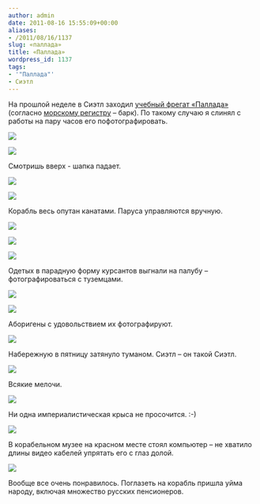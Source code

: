 ```yaml
---
author: admin
date: 2011-08-16 15:55:09+00:00
aliases:
- /2011/08/16/1137
slug: «паллада»
title: «Паллада»
wordpress_id: 1137
tags:
- '"Паллада"'
- Сиэтл
---
```


На прошлой неделе в Сиэтл заходил [учебный фрегат «Паллада»](http://ru.wikipedia.org/wiki/%D0%9F%D0%B0%D0%BB%D0%BB%D0%B0%D0%B4%D0%B0_(%D1%84%D1%80%D0%B5%D0%B3%D0%B0%D1%82_%D1%83%D1%87%D0%B5%D0%B1%D0%BD%D1%8B%D0%B9)) (согласно [морскому регистру](http://www.rs-head.spb.ru/app/fleet.php?index=880873&type=book1&language=rus) – барк). По такому случаю я слинял с работы на пару часов его пофотографировать.

[![](/2011/08/IMG_5758-300x199.jpg)](/2011/08/IMG_5758.jpg)

[![](/2011/08/IMG_5768-189x300.jpg)](/2011/08/IMG_5768.jpg)

Смотришь вверх - шапка падает.

[![](/2011/08/IMG_5788-300x199.jpg)](/2011/08/IMG_5788.jpg)

[![](/2011/08/IMG_5852-199x300.jpg)](/2011/08/IMG_5852.jpg)

Корабль весь опутан канатами. Паруса управляются вручную.

[![](/2011/08/IMG_5854-300x205.jpg)](/2011/08/IMG_5854.jpg)

[![](/2011/08/IMG_5796-300x209.jpg)](/2011/08/IMG_5796.jpg)

[![](/2011/08/IMG_5857-300x199.jpg)](/2011/08/IMG_5857.jpg)

Одетых в парадную форму курсантов выгнали на палубу – фотографироваться с туземцами. 

[![](/2011/08/IMG_5794-199x300.jpg)](/2011/08/IMG_5794.jpg)

[![](/2011/08/IMG_5828-300x199.jpg)](/2011/08/IMG_5828.jpg)

Аборигены с удовольствием их фотографируют.

[![](/2011/08/IMG_5827-300x199.jpg)](/2011/08/IMG_5827.jpg)

Набережную в пятницу затянуло туманом. Сиэтл – он такой Сиэтл.

[![](/2011/08/IMG_5810-300x199.jpg)](/2011/08/IMG_5810.jpg)

Всякие мелочи.

[![](/2011/08/IMG_5844-300x199.jpg)](/2011/08/IMG_5844.jpg)

Ни одна империалистическая крыса не просочится. :-)

[![](/2011/08/IMG_5832-300x209.jpg)](/2011/08/IMG_5832.jpg)

В корабельном музее на красном месте стоял компьютер – не хватило длины видео кабелей упрятать его с глаз долой.

[![](/2011/08/IMG_5838-300x208.jpg)](/2011/08/IMG_5838.jpg)

Вообще все очень понравилось. Поглазеть на корабль пришла уйма народу, включая множество русских пенсионеров.
